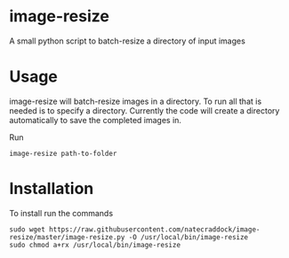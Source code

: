 # image-resize
A small python script to batch-resize a directory of input images

# Usage
image-resize will batch-resize images in a directory. To run all that is needed is to specify a directory. Currently the code will create a directory automatically to save the completed images in.

Run
```
image-resize path-to-folder
```

# Installation
To install run the commands

```
sudo wget https://raw.githubusercontent.com/natecraddock/image-resize/master/image-resize.py -O /usr/local/bin/image-resize
sudo chmod a+rx /usr/local/bin/image-resize
```
